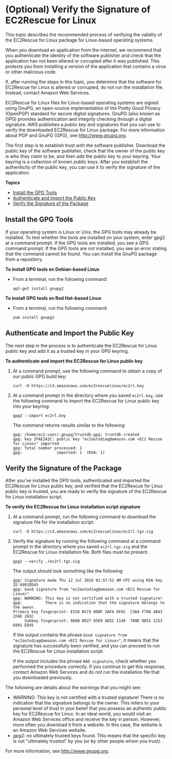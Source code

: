 # \(Optional\) Verify the Signature of EC2Rescue for Linux<a name="ec2rl_verify"></a>

This topic describes the recommended process of verifying the validity of the EC2Rescue for Linux package for Linux\-based operating systems\.

When you download an application from the internet, we recommend that you authenticate the identity of the software publisher and check that the application has not been altered or corrupted after it was published\. This protects you from installing a version of the application that contains a virus or other malicious code\.

If, after running the steps in this topic, you determine that the software for EC2Rescue for Linux is altered or corrupted, do not run the installation file\. Instead, contact Amazon Web Services\.

EC2Rescue for Linux files for Linux\-based operating systems are signed using GnuPG, an open\-source implementation of the Pretty Good Privacy \(OpenPGP\) standard for secure digital signatures\. GnuPG \(also known as GPG\) provides authentication and integrity checking through a digital signature\. AWS publishes a public key and signatures that you can use to verify the downloaded EC2Rescue for Linux package\. For more information about PGP and GnuPG \(GPG\), see [http://www\.gnupg\.org](http://www.gnupg.org)\.

The first step is to establish trust with the software publisher\. Download the public key of the software publisher, check that the owner of the public key is who they claim to be, and then add the public key to your keyring\. Your keyring is a collection of known public keys\. After you establish the authenticity of the public key, you can use it to verify the signature of the application\.

**Topics**
+ [Install the GPG Tools](#ec2rl_install_gpg)
+ [Authenticate and Import the Public Key](#ec2rl_authenticate)
+ [Verify the Signature of the Package](#ec2rl_verify_signature)

## Install the GPG Tools<a name="ec2rl_install_gpg"></a>

If your operating system is Linux or Unix, the GPG tools may already be installed\. To test whether the tools are installed on your system, enter gpg2 at a command prompt\. If the GPG tools are installed, you see a GPG command prompt\. If the GPG tools are not installed, you see an error stating that the command cannot be found\. You can install the GnuPG package from a repository\.

**To install GPG tools on Debian\-based Linux**
+ From a terminal, run the following command:

  ```
  apt-get install gnupg2
  ```

**To install GPG tools on Red Hat–based Linux**
+ From a terminal, run the following command:

  ```
  yum install gnupg2
  ```

## Authenticate and Import the Public Key<a name="ec2rl_authenticate"></a>

The next step in the process is to authenticate the EC2Rescue for Linux public key and add it as a trusted key in your GPG keyring\.

**To authenticate and import the EC2Rescue for Linux public key**

1. At a command prompt, use the following command to obtain a copy of our public GPG build key:

   ```
   curl -O https://s3.amazonaws.com/ec2rescuelinux/ec2rl.key
   ```

1. At a command prompt in the directory where you saved `ec2rl.key`, use the following command to import the EC2Rescue for Linux public key into your keyring:

   ```
   gpg2 --import ec2rl.key
   ```

   The command returns results similar to the following:

   ```
   gpg: /home/ec2-user/.gnupg/trustdb.gpg: trustdb created
   gpg: key 2FAE2A1C: public key "ec2autodiag@amazon.com <EC2 Rescue for Linux>" imported
   gpg: Total number processed: 1
   gpg:               imported: 1  (RSA: 1)
   ```

## Verify the Signature of the Package<a name="ec2rl_verify_signature"></a>

After you've installed the GPG tools, authenticated and imported the EC2Rescue for Linux public key, and verified that the EC2Rescue for Linux public key is trusted, you are ready to verify the signature of the EC2Rescue for Linux installation script\.

**To verify the EC2Rescue for Linux installation script signature**

1. At a command prompt, run the following command to download the signature file for the installation script:

   ```
   curl -O https://s3.amazonaws.com/ec2rescuelinux/ec2rl.tgz.sig
   ```

1. Verify the signature by running the following command at a command prompt in the directory where you saved `ec2rl.tgz.sig` and the EC2Rescue for Linux installation file\. Both files must be present\.

   ```
   gpg2 --verify ./ec2rl.tgz.sig
   ```

   The output should look something like the following:

   ```
   gpg: Signature made Thu 12 Jul 2018 01:57:51 AM UTC using RSA key ID 6991ED45
   gpg: Good signature from "ec2autodiag@amazon.com <EC2 Rescue for Linux>"
   gpg: WARNING: This key is not certified with a trusted signature!
   gpg:          There is no indication that the signature belongs to the owner.
   Primary key fingerprint: E528 BCC9 0DBF 5AFA 0F6C  C36A F780 4843 2FAE 2A1C
        Subkey fingerprint: 966B 0D27 85E9 AEEC 1146  7A9D 8851 1153 6991 ED45
   ```

   If the output contains the phrase `Good signature from "ec2autodiag@amazon.com <EC2 Rescue for Linux>"`, it means that the signature has successfully been verified, and you can proceed to run the EC2Rescue for Linux installation script\.

   If the output includes the phrase `BAD signature`, check whether you performed the procedure correctly\. If you continue to get this response, contact Amazon Web Services and do not run the installation file that you downloaded previously\.

The following are details about the warnings that you might see:
+ WARNING: This key is not certified with a trusted signature\! There is no indication that the signature belongs to the owner\. This refers to your personal level of trust in your belief that you possess an authentic public key for EC2Rescue for Linux\. In an ideal world, you would visit an Amazon Web Services office and receive the key in person\. However, more often you download it from a website\. In this case, the website is an Amazon Web Services website\.
+ gpg2: no ultimately trusted keys found\. This means that the specific key is not "ultimately trusted" by you \(or by other people whom you trust\)\.

For more information, see [http://www\.gnupg\.org](http://www.gnupg.org)\.